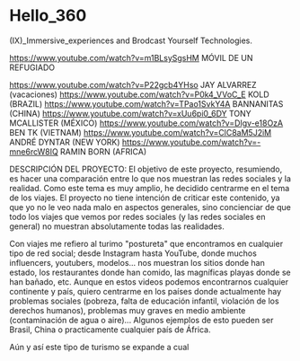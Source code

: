 # Hello_360

(IX)_Immersive_experiences and Brodcast Yourself Technologies.

https://www.youtube.com/watch?v=m1BLsySgsHM MÓVIL DE UN REFUGIADO

https://www.youtube.com/watch?v=P22gcb4YHso JAY ALVARREZ (vacaciones)
https://www.youtube.com/watch?v=P0k4_VVoC_E KOLD (BRAZIL)
https://www.youtube.com/watch?v=TPao1SvkY4A BANNANITAS (CHINA)
https://www.youtube.com/watch?v=xUu6pi0_6DY TONY MCALLISTER (MÉXICO)
https://www.youtube.com/watch?v=DIgv-e18OzA BEN TK (VIETNAM)
https://www.youtube.com/watch?v=ClC8aM5J2iM ANDRÉ DYNTAR (NEW YORK)
https://www.youtube.com/watch?v=-mne6rcW8IQ RAMIN BORN (AFRICA)


DESCRIPCIÓN DEL PROYECTO:
El objetivo de este proyecto, resumiendo, es hacer una comparación entre lo que nos muestran las redes sociales y la realidad. Como este tema es muy amplio, he decidido centrarme en el tema de los viajes. El proyecto no tiene intención de criticar este contenido, ya que yo no le veo nada malo en aspectos generales, sino concienciar de que todo los viajes que vemos por redes sociales (y las redes sociales en general) no muestran absolutamente todas las realidades. 

Con viajes me refiero al turimo "postureta" que encontramos en cualquier tipo de red social; desde Instagram hasta YouTube, donde muchos influencers, youtubers, modelos... nos muestran los sitios donde han estado, los restaurantes donde han comido, las magníficas playas donde se han bañado, etc. Aunque en estos videos podemos encontrarnos cualquier continente y país, quiero centrarme en los países donde actualmente hay problemas sociales (pobreza, falta de educación infantil, violación de los derechos humanos), problemas muy graves en medio ambiente (contaminación de agua o aire)... Algunos ejemplos de esto pueden ser Brasil, China o practicamente cualquier país de África. 

Aún y así este tipo de turismo se expande a cual
